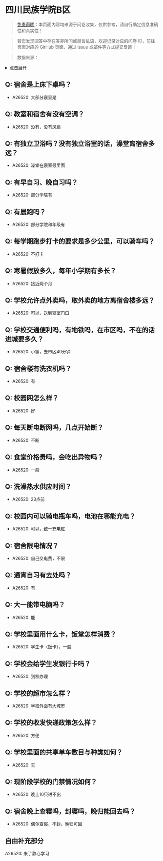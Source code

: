 # 四川民族学院B区

> [免责声明](https://colleges.chat/#_3)：本页面内容均来源于问卷收集，仅供参考，请自行确定信息准确性和真实性！

> 若您发现回答中存在答非所问或胡言乱语，欢迎记录对应的问卷 ID，前往页面对应的 GitHub 页面，通过 issue 或邮件等方式提交反馈！

> 数据来源：

<details><summary>点击展开</summary>
<ul>
<li>A26520: 匿名 (2024 年 08 月)</li>
</ul>
</details>

## Q: 宿舍是上床下桌吗？

- A26520: 大部分寝室是

## Q: 教室和宿舍有没有空调？

- A26520: 没有，没有风扇

## Q: 有独立卫浴吗？没有独立浴室的话，澡堂离宿舍多远？

- A26520: 澡堂在寝室最里面

## Q: 有早自习、晚自习吗？

- A26520: 部分学院有

## Q: 有晨跑吗？

- A26520: 部分学院和年级有

## Q: 每学期跑步打卡的要求是多少公里，可以骑车吗？

- A26520: 不打卡

## Q: 寒暑假放多久，每年小学期有多长？

- A26520: 接近两个月

## Q: 学校允许点外卖吗，取外卖的地方离宿舍楼多远？

- A26520: 可以，送到寝室门口

## Q: 学校交通便利吗，有地铁吗，在市区吗，不在的话进城要多久？

- A26520: 小镇，去市区40分钟

## Q: 宿舍楼有洗衣机吗？

- A26520: 有

## Q: 校园网怎么样？

- A26520: 好

## Q: 每天断电断网吗，几点开始断？

- A26520: 不断

## Q: 食堂价格贵吗，会吃出异物吗？

- A26520: 一般

## Q: 洗澡热水供应时间？

- A26520: 23点前

## Q: 校园内可以骑电瓶车吗，电池在哪能充电？

- A26520: 可以，统一充电桩

## Q: 宿舍限电情况？

- A26520: 自己交电费，不限

## Q: 通宵自习有去处吗？

- A26520: 有

## Q: 大一能带电脑吗？

- A26520: 能

## Q: 学校里面用什么卡，饭堂怎样消费？

- A26520: 学生卡（饭卡），一般

## Q: 学校会给学生发银行卡吗？

- A26520: 到校办理

## Q: 学校的超市怎么样？

- A26520: 学校外面有大城市

## Q: 学校的收发快递政策怎么样？

- A26520: 方便

## Q: 学校里面的共享单车数目与种类如何？

- A26520: 无

## Q: 现阶段学校的门禁情况如何？

- A26520: 晚上10只进不出

## Q: 宿舍晚上查寝吗，封寝吗，晚归能回去吗？

- A26520: 偶尔查寝，不封，晚归可回

## 自由补充部分

A26520: 来了静心学习